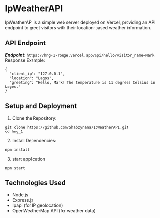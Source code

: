 # IpWeatherAPI

IpWeatherAPI is a simple web server deployed on Vercel, providing an API endpoint to greet visitors with their location-based weather information.

## API Endpoint

***Endpoint***: `https://hng-1-rouge.vercel.app/api/hello?visitor_name=Mark`
Response Example:
```
{
  "client_ip": "127.0.0.1",
  "location": "Lagos",
  "greeting": "Hello, Mark! The temperature is 11 degrees Celsius in Lagos."
}

```

## Setup and Deployment
1. Clone the Repository:

```
git clone https://github.com/Shabzynana/IpWeatherAPI.git
cd hng_1

```
2. Install Dependencies:


```
npm install
```
3. start application

```
npm start
```


## Technologies Used
- Node.js
- Express.js
- Ipapi (for IP geolocation)
- OpenWeatherMap API (for weather data)